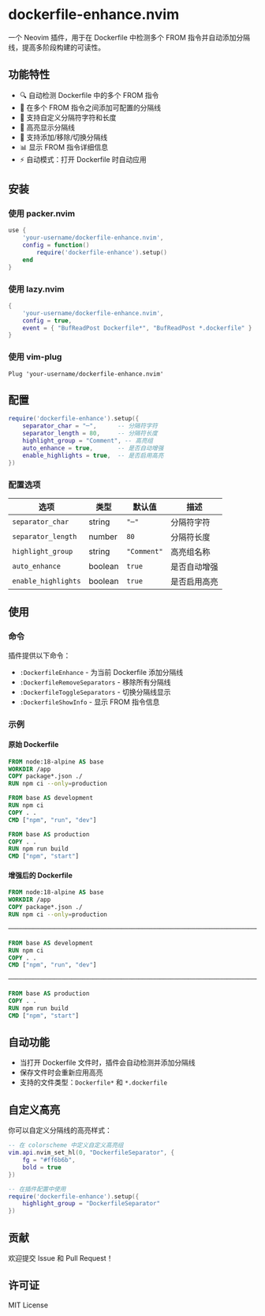 # dockerfile-enhance.nvim

一个 Neovim 插件，用于在 Dockerfile 中检测多个 FROM 指令并自动添加分隔线，提高多阶段构建的可读性。

## 功能特性

- 🔍 自动检测 Dockerfile 中的多个 FROM 指令
- 📏 在多个 FROM 指令之间添加可配置的分隔线
- 🎨 支持自定义分隔符字符和长度
- 🌈 高亮显示分隔线
- 🔄 支持添加/移除/切换分隔线
- 📊 显示 FROM 指令详细信息
- ⚡ 自动模式：打开 Dockerfile 时自动应用

## 安装

### 使用 packer.nvim

```lua
use {
    'your-username/dockerfile-enhance.nvim',
    config = function()
        require('dockerfile-enhance').setup()
    end
}
```

### 使用 lazy.nvim

```lua
{
    'your-username/dockerfile-enhance.nvim',
    config = true,
    event = { "BufReadPost Dockerfile*", "BufReadPost *.dockerfile" }
}
```

### 使用 vim-plug

```vim
Plug 'your-username/dockerfile-enhance.nvim'
```

## 配置

```lua
require('dockerfile-enhance').setup({
    separator_char = "─",      -- 分隔符字符
    separator_length = 80,     -- 分隔符长度
    highlight_group = "Comment", -- 高亮组
    auto_enhance = true,       -- 是否自动增强
    enable_highlights = true,  -- 是否启用高亮
})
```

### 配置选项

| 选项 | 类型 | 默认值 | 描述 |
|------|------|--------|------|
| `separator_char` | string | `"─"` | 分隔符字符 |
| `separator_length` | number | `80` | 分隔符长度 |
| `highlight_group` | string | `"Comment"` | 高亮组名称 |
| `auto_enhance` | boolean | `true` | 是否自动增强 |
| `enable_highlights` | boolean | `true` | 是否启用高亮 |

## 使用

### 命令

插件提供以下命令：

- `:DockerfileEnhance` - 为当前 Dockerfile 添加分隔线
- `:DockerfileRemoveSeparators` - 移除所有分隔线
- `:DockerfileToggleSeparators` - 切换分隔线显示
- `:DockerfileShowInfo` - 显示 FROM 指令信息

### 示例

#### 原始 Dockerfile
```dockerfile
FROM node:18-alpine AS base
WORKDIR /app
COPY package*.json ./
RUN npm ci --only=production

FROM base AS development
RUN npm ci
COPY . .
CMD ["npm", "run", "dev"]

FROM base AS production
COPY . .
RUN npm run build
CMD ["npm", "start"]
```

#### 增强后的 Dockerfile
```dockerfile
FROM node:18-alpine AS base
WORKDIR /app
COPY package*.json ./
RUN npm ci --only=production

────────────────────────────────────────────────────────────────────────────────

FROM base AS development
RUN npm ci
COPY . .
CMD ["npm", "run", "dev"]

────────────────────────────────────────────────────────────────────────────────

FROM base AS production
COPY . .
RUN npm run build
CMD ["npm", "start"]
```

## 自动功能

- 当打开 Dockerfile 文件时，插件会自动检测并添加分隔线
- 保存文件时会重新应用高亮
- 支持的文件类型：`Dockerfile*` 和 `*.dockerfile`

## 自定义高亮

你可以自定义分隔线的高亮样式：

```lua
-- 在 colorscheme 中定义自定义高亮组
vim.api.nvim_set_hl(0, "DockerfileSeparator", {
    fg = "#ff6b6b",
    bold = true
})

-- 在插件配置中使用
require('dockerfile-enhance').setup({
    highlight_group = "DockerfileSeparator"
})
```

## 贡献

欢迎提交 Issue 和 Pull Request！

## 许可证

MIT License 